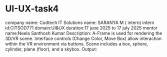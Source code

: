 # UI-UX-task4
company name: Codtech IT Solutions 
name: SARANYA M ( intern)
intern id:CITSOD771
domain:UI&UX
duration:17 june 2025 to 17 july 2025
mentor name:Neela Santhosh Kumar 
Description:
A-Frame is used for rendering the 3D/VR scene.
Interface controls (Change Color, Move Box) allow interaction within the VR environment via buttons.
Scene includes a box, sphere, cylinder, plane (floor), and a skybox.
Output:
